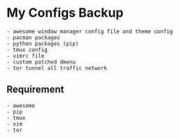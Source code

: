 # My Configs Backup

	- awesome window manager config file and theme config
	- pacman packages
	- python packages (pip)
	- tmux config
	- vimrc file
	- custom patched dmenu
	- tor tunnel all traffic network

## Requirement
	- awesome
	- pip
	- tmux
	- vim
	- tor
